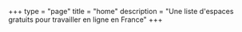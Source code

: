 +++
type = "page"
title = "home"
description = "Une liste d'espaces gratuits pour travailler en ligne en France"
+++